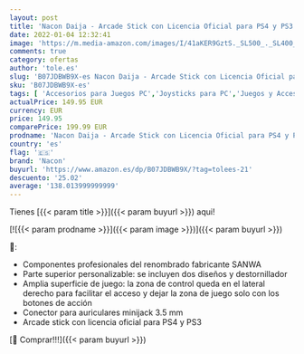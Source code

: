 ```yaml
---
layout: post
title: 'Nacon Daija - Arcade Stick con Licencia Oficial para PS4 y PS3 - Compatible con PS5  175397 '
date: 2022-01-04 12:32:41
image: 'https://m.media-amazon.com/images/I/41aKER9GztS._SL500_._SL400_.jpg'
comments: true
category: ofertas
author: 'tole.es'
slug: 'B07JDBWB9X-es Nacon Daija - Arcade Stick con Licencia Oficial para PS4 y...'
sku: 'B07JDBWB9X-es'
tags: [ 'Accesorios para Juegos PC','Joysticks para PC','Juegos y Accesorios para PC','Mandos de juego para PC','Mandos para PC','Videojuegos','nacon','ps4','ps5', ]
actualPrice: 149.95 EUR
currency: EUR
price: 149.95
comparePrice: 199.99 EUR
prodname: 'Nacon Daija - Arcade Stick con Licencia Oficial para PS4 y PS3 - Compatible con PS5  175397 '
country: 'es'
flag: '🇪🇸'
brand: 'Nacon'
buyurl: 'https://www.amazon.es/dp/B07JDBWB9X/?tag=tolees-21'
descuento: '25.02'
average: '138.013999999999'
---
```


Tienes [{{< param title >}}]({{< param buyurl >}}) aqui!

[![{{< param prodname >}}]({{< param image >}})]({{< param buyurl >}})

🔎:

- Componentes profesionales del renombrado fabricante SANWA
- Parte superior personalizable: se incluyen dos diseños y destornillador
- Amplia superficie de juego: la zona de control queda en el lateral derecho para facilitar el acceso y dejar la zona de juego solo con los botones de acción
- Conector para auriculares minijack 3.5 mm
- Arcade stick con licencia oficial para PS4 y PS3

[🛒 Comprar!!!]({{< param buyurl >}})
